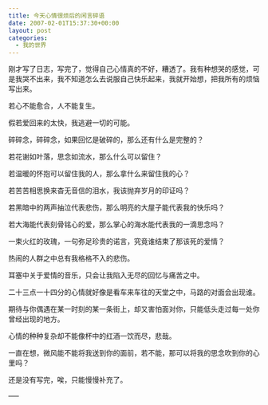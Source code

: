 ```yaml
---
title: 今天心情很烦后的闲言碎语
date: 2007-02-01T15:37:30+00:00
layout: post
categories:
  - 我的世界
---
```

刚才写了日志，写完了，觉得自己心情真的不好，糟透了。我有种想哭的感觉，可是我哭不出来，我不知道怎么去说服自己快乐起来，我就开始想，把我所有的烦恼写出来。

若心不能愈合，人不能复生。

假若爱回来的太快，我逃避一切的可能。

碎碎念，碎碎念，如果回忆是破碎的，那么还有什么是完整的？

若花谢如叶落，思念如流水，那么什么可以留住？

若温暖的怀抱可以留住我的人，那么拿什么来留住我的心？
<!--more-->
若苦苦相思换来杳无音信的泪水，我该抛弃岁月的印证吗？

若黑暗中的两声抽泣代表悲伤，那么明亮的大屋子能代表我的快乐吗？

若大海能代表刻骨铭心的爱，那么掌心的海水能代表我的一滴思念吗？

一束火红的玫瑰，一句弥足珍贵的诺言，究竟谁结束了那该死的爱情？

热闹的人群之中总有我格格不入的悲伤。

耳塞中关于爱情的音乐，只会让我陷入无尽的回忆与痛苦之中。

二十三点一十四分的心情就好像是看车来车往的天堂之中，马路的对面会出现谁。

期待与你偶遇在某一时刻的某一条街上，却又害怕面对你，只能低头走过每一处你曾经出现的地方。

心情的种种复杂却不能像杯中的红酒一饮而尽，悲哉。

一直在想，微风能不能将我送到你的面前，若不能，那可以将我的思念吹到你的心里吗？

还是没有写完，唉，只能慢慢补充了。


—–
